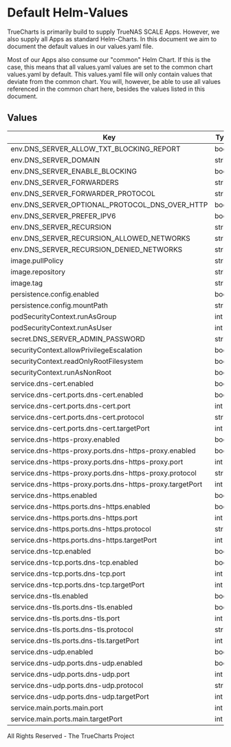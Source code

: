 # Default Helm-Values

TrueCharts is primarily build to supply TrueNAS SCALE Apps.
However, we also supply all Apps as standard Helm-Charts. In this document we aim to document the default values in our values.yaml file.

Most of our Apps also consume our "common" Helm Chart.
If this is the case, this means that all values.yaml values are set to the common chart values.yaml by default. This values.yaml file will only contain values that deviate from the common chart.
You will, however, be able to use all values referenced in the common chart here, besides the values listed in this document.

## Values

| Key | Type | Default | Description |
|-----|------|---------|-------------|
| env.DNS_SERVER_ALLOW_TXT_BLOCKING_REPORT | bool | `false` |  |
| env.DNS_SERVER_DOMAIN | string | `"dns-server"` |  |
| env.DNS_SERVER_ENABLE_BLOCKING | bool | `false` |  |
| env.DNS_SERVER_FORWARDERS | string | `"1.1.1.1, 8.8.8.8"` |  |
| env.DNS_SERVER_FORWARDER_PROTOCOL | string | `"Tcp"` |  |
| env.DNS_SERVER_OPTIONAL_PROTOCOL_DNS_OVER_HTTP | bool | `false` |  |
| env.DNS_SERVER_PREFER_IPV6 | bool | `false` |  |
| env.DNS_SERVER_RECURSION | string | `"AllowOnlyForPrivateNetworks"` |  |
| env.DNS_SERVER_RECURSION_ALLOWED_NETWORKS | string | `"127.0.0.1, 192.168.1.0/24"` |  |
| env.DNS_SERVER_RECURSION_DENIED_NETWORKS | string | `"1.1.1.0/24"` |  |
| image.pullPolicy | string | `"IfNotPresent"` |  |
| image.repository | string | `"tccr.io/truecharts/technitium"` |  |
| image.tag | string | `"v8.0@sha256:b59d697bde5613f3c183666e373f80dcf2578d310cd84920dcb1ce97748bf394"` |  |
| persistence.config.enabled | bool | `true` |  |
| persistence.config.mountPath | string | `"/etc/dns/config"` |  |
| podSecurityContext.runAsGroup | int | `0` |  |
| podSecurityContext.runAsUser | int | `0` |  |
| secret.DNS_SERVER_ADMIN_PASSWORD | string | `"password"` |  |
| securityContext.allowPrivilegeEscalation | bool | `true` |  |
| securityContext.readOnlyRootFilesystem | bool | `false` |  |
| securityContext.runAsNonRoot | bool | `false` |  |
| service.dns-cert.enabled | bool | `true` |  |
| service.dns-cert.ports.dns-cert.enabled | bool | `true` |  |
| service.dns-cert.ports.dns-cert.port | int | `10202` |  |
| service.dns-cert.ports.dns-cert.protocol | string | `"TCP"` |  |
| service.dns-cert.ports.dns-cert.targetPort | int | `80` |  |
| service.dns-https-proxy.enabled | bool | `true` |  |
| service.dns-https-proxy.ports.dns-https-proxy.enabled | bool | `true` |  |
| service.dns-https-proxy.ports.dns-https-proxy.port | int | `10204` |  |
| service.dns-https-proxy.ports.dns-https-proxy.protocol | string | `"TCP"` |  |
| service.dns-https-proxy.ports.dns-https-proxy.targetPort | int | `8053` |  |
| service.dns-https.enabled | bool | `true` |  |
| service.dns-https.ports.dns-https.enabled | bool | `true` |  |
| service.dns-https.ports.dns-https.port | int | `10203` |  |
| service.dns-https.ports.dns-https.protocol | string | `"TCP"` |  |
| service.dns-https.ports.dns-https.targetPort | int | `443` |  |
| service.dns-tcp.enabled | bool | `true` |  |
| service.dns-tcp.ports.dns-tcp.enabled | bool | `true` |  |
| service.dns-tcp.ports.dns-tcp.port | int | `53` |  |
| service.dns-tcp.ports.dns-tcp.targetPort | int | `53` |  |
| service.dns-tls.enabled | bool | `true` |  |
| service.dns-tls.ports.dns-tls.enabled | bool | `true` |  |
| service.dns-tls.ports.dns-tls.port | int | `853` |  |
| service.dns-tls.ports.dns-tls.protocol | string | `"TCP"` |  |
| service.dns-tls.ports.dns-tls.targetPort | int | `853` |  |
| service.dns-udp.enabled | bool | `true` |  |
| service.dns-udp.ports.dns-udp.enabled | bool | `true` |  |
| service.dns-udp.ports.dns-udp.port | int | `53` |  |
| service.dns-udp.ports.dns-udp.protocol | string | `"UDP"` |  |
| service.dns-udp.ports.dns-udp.targetPort | int | `53` |  |
| service.main.ports.main.port | int | `5380` |  |
| service.main.ports.main.targetPort | int | `5380` |  |

All Rights Reserved - The TrueCharts Project
